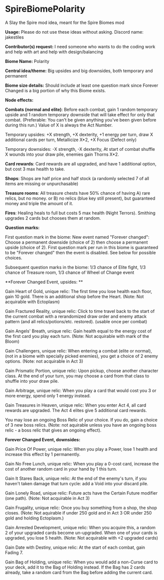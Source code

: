 # SpireBiomePolarity
A Slay the Spire mod idea, meant for the Spire Biomes mod


**Usage:** Please do not use these ideas without asking. Discord name: jakestiles

**Contributor(s) request:** I need someone who wants to do the coding work and help with art and help with design/balancing

**Biome Name:** Polarity

**Central idea/theme:** Big upsides and big downsides, both temporary and permanent

**Biome size details:** Should include at least one question mark since Forever Changed is a big portion of why this Biome exists.

**Node effects:**

**Combats (normal and elite)**: Before each combat, gain 1 random temporary upside and 1 random temporary downside that will take effect for only that combat. (Preferable: You can't be given anything you've been given before during this run.) Value of X is always the Act Number. 
	
 Temporary upsides: +X strength, +X dexterity, +1 energy per turn, draw X additional cards per turn, Metallicize X*2, +X Focus (Defect only)
 
 Temporary downsides: -X strength, -X dexterity, At start of combat shuffle X wounds into your draw pile, enemies gain Thorns X*2.
 
**Card rewards**: Card rewards are all upgraded, and have 1 additional option, but cost 3 max health to take.

**Shops**: Shops are half price and half stock (a randomly selected 7 of all items are missing or unpurchasable)

**Treasure rooms**: All treasure chests have 50% chance of having A) rare relics, but no money. or B) no relics (blue key still present), but guaranteed money and triple the amount of it.

**Fires**: Healing heals to full but costs 5 max health (Night Terrors). Smithing upgrades 2 cards but chooses them at random.

**Question marks:**

First question mark in the biome: New event named "Forever changed": Choose a permanent downside (choice of 2) then choose a permanent upside (choice of 2). First question mark per run in this biome is guaranteed to be "Forever changed" then the event is disabled. See below for possible choices.

Subsequent question marks in the biome: 1/3 chance of Elite fight, 1/3 chance of Treasure room, 1/3 chance of Wheel of Change event

**Forever Changed Event, upsides: **

Gain Heart of Gold, unique relic: The first time you lose health each floor, gain 10 gold. There is an additional shop before the Heart. (Note: Not acquirable with Ectoplasm)

Gain Fractured Reality, unique relic: Click to time travel back to the start of the current combat with a rerandomized draw order and enemy attack pattern (and all relics/potions/etc. restored). (usable once per combat)

Gain Angels' Breath, unique relic: Gain health equal to the energy cost of the first card you play each turn. (Note: Not acquirable with mark of the Bloom)

Gain Challengers, unique relic: When entering a combat (elite or normal), (not in a biome with specially picked enemies), you get a choice of 2 enemy options. (Note: not acquirable in Act 3)

Gain Prismatic Portion, unique relic: Upon pickup, choose another character class. At the end of your turn, you may choose a card from that class to shuffle into your draw pile.

Gain Arbitrage, unique relic: When you play a card that would cost you 3 or more energy, spend only 1 energy instead.

Gain Treasures in Heaven, unique relic: When you enter Act 4, all card rewards are upgraded. The Act 4 elites give 5 additional card rewards.

You may lose an ongoing Boss Relic of your choice. If you do, gain a choice of 3 new boss relics. (Note: not aquirable unless you have an ongoing boss relic - a boss relic that gives an ongoing effect).

**Forever Changed Event, downsides:**

Gain Price Of Power, unique relic: When you play a Power, lose 1 health and increase this effect by 1 permanently. 

Gain No Free Lunch, unique relic: When you play a 0-cost card, increase the cost of another random card in your hand by 1 this turn.

Gain It Stares Back, unique relic: At the end of the enemy's turn, if you haven't taken damage that turn cycle: add a Void into your discard pile.

Gain Lonely Road, unique relic: Future acts have the Certain Future modifier (one path). (Note: Not acquirable in Act 3)

Gain Frugality, unique relic: Once you buy something from a shop, the shop closes. (Note: Not aquirable if under 250 gold and in Act 3 OR under 250 gold and holding Ectoplasm.)

Gain Arrested Development, unique relic: When you acquire this, a random 2 of your upgraded cards become un-upgraded. When one of your cards is upgraded, you lose 5 health. (Note: Not acquirable with <2 upgraded cards)

Gain Date with Destiny, unique relic: At the start of each combat, gain Fading 7.

Gain Bag of Holding, unique relic: When you would add a non-Curse card to your deck, add it to the Bag of Holding instead. If the Bag has 2 cards already, take a random card from the Bag before adding the current card.


